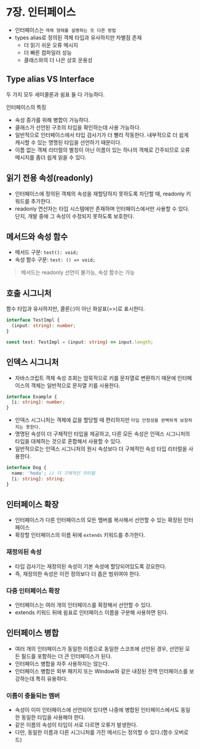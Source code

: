 # 7장. 인터페이스

- 인터페이스는 `객체 형태를 설명하는 또 다른 방법`
- types alias로 정의된 객체 타입과 유사하지만 차별점 존재
  - 더 읽기 쉬운 오류 메시지
  - 더 빠른 컴파일러 성능
  - 클래스와의 더 나은 상호 운용성

## Type alias VS Interface

두 가지 모두 세미콜론과 쉼표 둘 다 가능하다.

인터페이스의 특징

- 속성 증가를 위해 병합이 가능하다.
- 클래스가 선언된 구조의 타입을 확인하는데 사용 가능하다.
- 일반적으로 인터페이스에서 타입 검사기가 더 빨리 작동한다. 내부적으로 더 쉽게 캐시할 수 있는 명명된 타입을 선언하기 때문이다.
- 이름 없는 객체 리터럴의 별칭이 아닌 이름이 있는 하나의 객체로 간주되므로 오류 메시지를 좀더 쉽게 읽을 수 있다.

## 읽기 전용 속성(readonly)

- 인터페이스에 정의된 객체의 속성을 재할당하지 못하도록 차단할 때, readonly 키워드를 추가한다.
- readonly 연산자는 타입 시스템에만 존재하며 인터페이스에서만 사용할 수 있다. 단지, 개발 중에 그 속성이 수정되지 못하도록 보호한다.

## 메서드와 속성 함수

- 메서드 구문: `test(): void;`
- 속성 함수 구문: `test: () => void;`

> 메서드는 readonly 선언이 불가능, 속성 함수는 가능

## 호출 시그니처

함수 타입과 유사하지만, 콜론(:)이 아닌 화살표(=>)로 표시한다.

```ts
interface TestImpl {
  (input: string): number;
}

const test: TestImpl = (input: string) => input.length;
```

## 인덱스 시그니처

- 자바스크립트 객체 속성 조회는 암묵적으로 키를 문자열로 변환하기 때문에 인터페이스의 객체는 일반적으로 문자열 키를 사용한다.

```ts
interface Example {
  [i: string]: number;
}
```

- 인덱스 시그니처는 객체에 값을 할당할 때 편리하지만 `타입 안정성을 완벽하게 보장하지는 못한다.`
- 명명된 속성이 더 구체적인 타입을 제공하고, 다른 모든 속성은 인덱스 시그니처의 타입을 대체하는 것으로 혼합해서 사용할 수 있다.
- 일반적으로는 인덱스 시그니처의 원시 속성보다 더 구체적인 속성 타입 리터럴을 사용한다.

```ts
interface Dog {
  name: 'hodu'; // 더 구체적인 리터럴
  [i: string]: string;
}
```

## 인터페이스 확장

- 인터페이스가 다른 인터페이스의 모든 멤버를 복사해서 선언할 수 있는 확장된 인터페이스
- 확장할 인터페이스의 이름 뒤에 `extends` 키워드를 추가한다.

### 재정의된 속성

- 타입 검사기는 재정의된 속성이 기본 속성에 할당되어있도록 강요한다.
- 즉, 재정의한 속성은 이전 정의보다 더 좁은 범위여야 한다.

### 다중 인터페이스 확장

- 인터페이스는 여러 개의 인터페이스를 확장해서 선언할 수 있다.
- extends 키워드 뒤에 쉼표로 인터페이스 이름을 구분해 사용하면 된다.

## 인터페이스 병합

- 여러 개의 인터페이스가 동일한 이름으로 동일한 스코프에 선언된 경우, 선언된 모든 필드를 포함하는 더 큰 인터페이스가 된다.
- 인터페이스 병합을 자주 사용하지는 않는다.
- 인터페이스 병합은 외부 패키지 또는 Window와 같은 내장된 전역 인터페이스를 보강하는데 특히 유용하다.

### 이름이 충돌되는 멤버

- 속성이 이미 인터페이스에 선언되어 있다면 나중에 병합된 인터페이스에서도 동일한 동일한 타입을 사용해야 한다.
- 같은 이름의 속성이 타입이 서로 다르면 오류가 발생한다.
- 다만, 동일한 이름과 다른 시그니처를 가진 메서드는 정의할 수 있다.(함수 오버로드)